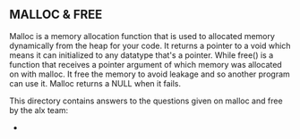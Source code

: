 ## MALLOC & FREE

Malloc is a memory allocation function that is used to allocated memory dynamically from the heap for your code. It returns a pointer to a void which means it can initialized to any datatype that's a pointer. While free() is a function that receives a pointer argument of which memory was allocated on with malloc. It free the memory to avoid leakage and so another program can use it. Malloc returns a NULL when it fails.

This directory contains answers to the questions given on malloc and free by the alx team:

*

